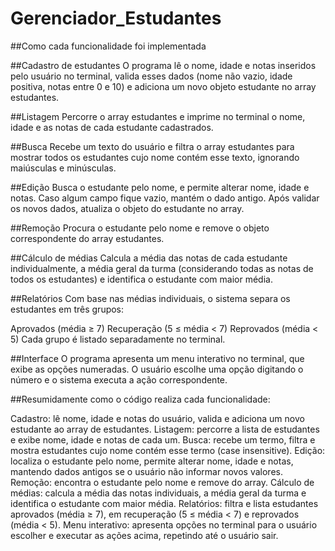 # Gerenciador_Estudantes

##Como cada funcionalidade foi implementada

##Cadastro de estudantes
O programa lê o nome, idade e notas inseridos pelo usuário no terminal, valida esses dados (nome não vazio, idade positiva, notas entre 0 e 10) e adiciona um novo objeto estudante no array estudantes.

##Listagem
Percorre o array estudantes e imprime no terminal o nome, idade e as notas de cada estudante cadastrados.

##Busca
Recebe um texto do usuário e filtra o array estudantes para mostrar todos os estudantes cujo nome contém esse texto, ignorando maiúsculas e minúsculas.

##Edição
Busca o estudante pelo nome, e permite alterar nome, idade e notas. Caso algum campo fique vazio, mantém o dado antigo. Após validar os novos dados, atualiza o objeto do estudante no array.

##Remoção
Procura o estudante pelo nome e remove o objeto correspondente do array estudantes.

##Cálculo de médias
Calcula a média das notas de cada estudante individualmente, a média geral da turma (considerando todas as notas de todos os estudantes) e identifica o estudante com maior média.

##Relatórios
Com base nas médias individuais, o sistema separa os estudantes em três grupos:

Aprovados (média ≥ 7)
Recuperação (5 ≤ média < 7)
Reprovados (média < 5)
Cada grupo é listado separadamente no terminal.

##Interface
O programa apresenta um menu interativo no terminal, que exibe as opções numeradas. O usuário escolhe uma opção digitando o número e o sistema executa a ação correspondente.


##Resumidamente como o código realiza cada funcionalidade:

Cadastro: lê nome, idade e notas do usuário, valida e adiciona um novo estudante ao array de estudantes.
Listagem: percorre a lista de estudantes e exibe nome, idade e notas de cada um.
Busca: recebe um termo, filtra e mostra estudantes cujo nome contém esse termo (case insensitive).
Edição: localiza o estudante pelo nome, permite alterar nome, idade e notas, mantendo dados antigos se o usuário não informar novos valores.
Remoção: encontra o estudante pelo nome e remove do array.
Cálculo de médias: calcula a média das notas individuais, a média geral da turma e identifica o estudante com maior média.
Relatórios: filtra e lista estudantes aprovados (média ≥ 7), em recuperação (5 ≤ média < 7) e reprovados (média < 5).
Menu interativo: apresenta opções no terminal para o usuário escolher e executar as ações acima, repetindo até o usuário sair.
